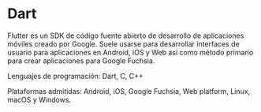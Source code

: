 # Dart


Flutter es un SDK de código fuente abierto de desarrollo de aplicaciones móviles creado por Google. Suele usarse para desarrollar interfaces de usuario para aplicaciones en Android, iOS y Web así como método primario para crear aplicaciones para Google Fuchsia.

Lenguajes de programación: Dart, C, C++

Plataformas admitidas: Android, iOS, Google Fuchsia, Web platform, Linux, macOS y Windows.
